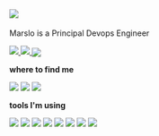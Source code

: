 ## ![](https://img.shields.io/badge/Made%20In-Marslo-1f425f.svg)

Marslo is a Principal Devops Engineer

<a href="#">
<img src="https://github-readme-stats.mrdulin.vercel.app/api?username=marslo&show_icons=true&hide_border=true&icon_color=586069&title_color=a0a9af">
<img src="https://github-readme-stats.vercel.app/api/top-langs/?username=marslo&layout=compact&hide_border=true&title_color=a0a9af">
</a>

<img align="center" src="https://via.placeholder.com/600x1.png/fff/fff">

**where to find me**

[![](https://img.shields.io/badge/-github@marslo-911318?style=flat-square&logo=github&logoColor=white&labelColor=c14438)](https://github.com/marslo) [![](https://img.shields.io/badge/-https://imarslo.github.io-0d62a6?&style=flat&logo=hexo&logoColor=white&labelColor=0b5188)](https://imarslo.github.io) [![](https://img.shields.io/badge/-https://marslo.github.io/ibook-6d1be3?&style=flat&logo=markdown&logoColor=white&labelColor=5b18bb)](https://marslo.github.io/ibook)

**tools I'm using**

![](https://img.shields.io/badge/-VIM-5ca730?&style=flat&logo=vim&logoColor=white&labelColor=50932d) ![](https://img.shields.io/badge/-JENKINS-156cc8??logoWidth=48&style=flat-square&logo=Jenkins&logoColor=white&labelColor=145ca7) ![](https://img.shields.io/badge/-JENKINSFILE-e34f26?style=flat-square&logo=Jenkins&logoColor=fff&labelColor=cb351d) ![](https://img.shields.io/badge/-SHELL%20SCRIPT-233243?&style=flat&logo=gnu-bash&logoColor=white&labelColor=192531) ![](https://img.shields.io/badge/-DOCKER-27a3dd?&style=flat&logo=docker&logoColor=white&labelColor=2c87bf) ![](https://img.shields.io/badge/-KUBERNETES-2653de?&style=flat&logo=kubernetes&logoColor=white&labelColor=233cbc) ![](https://img.shields.io/badge/-GROOVY-e77806?&style=flat&logo=groovy&logoColor=white&labelColor=d6700a) ![](https://img.shields.io/badge/CI/CD-CONTINUOUS%20INTEGRATION-5565b7?&style=flat&logoColor=white&labelColor=485491) 

<!--
**marslo/marslo** is a ✨ _special_ ✨ repository because its `README.md` (this file) appears on your GitHub profile.

Here are some ideas to get you started:

- 🔭 I’m currently working on ...
- 🌱 I’m currently learning ...
- 👯 I’m looking to collaborate on ...
- 🤔 I’m looking for help with ...
- 💬 Ask me about ...
- 📫 How to reach me: ...
- 😄 Pronouns: ...
- ⚡ Fun fact: ...
-->
